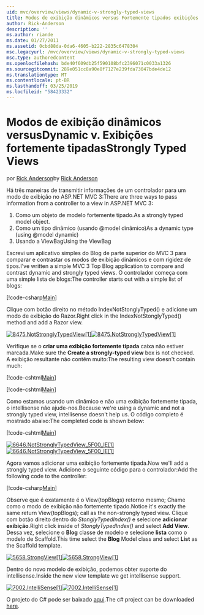 ```yaml
---
uid: mvc/overview/views/dynamic-v-strongly-typed-views
title: Modos de exibição dinâmicos versus Fortemente tipados exibições | Microsoft Docs
author: Rick-Anderson
description: ''
ms.author: riande
ms.date: 01/27/2011
ms.assetid: 0cbd88da-0da6-4605-b222-2835c6478304
msc.legacyurl: /mvc/overview/views/dynamic-v-strongly-typed-views
msc.type: authoredcontent
ms.openlocfilehash: bde40f609db25f590108bfc2396071c0033a1326
ms.sourcegitcommit: 289e051cc8a90e8f7127e239fda73047bde4de12
ms.translationtype: MT
ms.contentlocale: pt-BR
ms.lasthandoff: 03/25/2019
ms.locfileid: "58423332"
---
```

<a name="dynamic-v-strongly-typed-views"></a><span data-ttu-id="19aa4-103">Modos de exibição dinâmicos versus</span><span class="sxs-lookup"><span data-stu-id="19aa4-103">Dynamic v.</span></span> <span data-ttu-id="19aa4-104">Exibições fortemente tipadas</span><span class="sxs-lookup"><span data-stu-id="19aa4-104">Strongly Typed Views</span></span>
====================
<span data-ttu-id="19aa4-105">por [Rick Anderson]((https://twitter.com/RickAndMSFT))</span><span class="sxs-lookup"><span data-stu-id="19aa4-105">by [Rick Anderson]((https://twitter.com/RickAndMSFT))</span></span>

<span data-ttu-id="19aa4-106">Há três maneiras de transmitir informações de um controlador para um modo de exibição no ASP.NET MVC 3:</span><span class="sxs-lookup"><span data-stu-id="19aa4-106">There are three ways to pass information from a controller to a view in ASP.NET MVC 3:</span></span>

1. <span data-ttu-id="19aa4-107">Como um objeto de modelo fortemente tipado.</span><span class="sxs-lookup"><span data-stu-id="19aa4-107">As a strongly typed model object.</span></span>
2. <span data-ttu-id="19aa4-108">Como um tipo dinâmico (usando @model dinâmico)</span><span class="sxs-lookup"><span data-stu-id="19aa4-108">As a dynamic type (using @model dynamic)</span></span>
3. <span data-ttu-id="19aa4-109">Usando a ViewBag</span><span class="sxs-lookup"><span data-stu-id="19aa4-109">Using the ViewBag</span></span>

<span data-ttu-id="19aa4-110">Escrevi um aplicativo simples do Blog de parte superior do MVC 3 para comparar e contrastar os modos de exibição dinâmicos e com rigidez de tipos.</span><span class="sxs-lookup"><span data-stu-id="19aa4-110">I've written a simple MVC 3 Top Blog application to compare and contrast dynamic and strongly typed views.</span></span> <span data-ttu-id="19aa4-111">O controlador começa com uma simple lista de blogs:</span><span class="sxs-lookup"><span data-stu-id="19aa4-111">The controller starts out with a simple list of blogs:</span></span>

[!code-csharp[Main](dynamic-v-strongly-typed-views/samples/sample1.cs)]

<span data-ttu-id="19aa4-112">Clique com botão direito no método IndexNotStonglyTyped() e adicione um modo de exibição do Razor.</span><span class="sxs-lookup"><span data-stu-id="19aa4-112">Right click in the IndexNotStonglyTyped() method and add a Razor view.</span></span>

<span data-ttu-id="19aa4-113">[![8475.NotStronglyTypedView[1]](dynamic-v-strongly-typed-views/_static/image2.png)](dynamic-v-strongly-typed-views/_static/image1.png)</span><span class="sxs-lookup"><span data-stu-id="19aa4-113">[![8475.NotStronglyTypedView[1]](dynamic-v-strongly-typed-views/_static/image2.png)](dynamic-v-strongly-typed-views/_static/image1.png)</span></span>

<span data-ttu-id="19aa4-114">Verifique se o **criar uma exibição fortemente tipada** caixa não estiver marcada.</span><span class="sxs-lookup"><span data-stu-id="19aa4-114">Make sure the **Create a strongly-typed view** box is not checked.</span></span> <span data-ttu-id="19aa4-115">A exibição resultante não contêm muito:</span><span class="sxs-lookup"><span data-stu-id="19aa4-115">The resulting view doesn't contain much:</span></span>

[!code-cshtml[Main](dynamic-v-strongly-typed-views/samples/sample2.cshtml)]

[!code-cshtml[Main](dynamic-v-strongly-typed-views/samples/sample3.cshtml)]

<span data-ttu-id="19aa4-116">Como estamos usando um dinâmico e não uma exibição fortemente tipada, o intellisense não ajude-nos.</span><span class="sxs-lookup"><span data-stu-id="19aa4-116">Because we're using a dynamic and not a strongly typed view, intellisense doesn't help us.</span></span> <span data-ttu-id="19aa4-117">O código completo é mostrado abaixo:</span><span class="sxs-lookup"><span data-stu-id="19aa4-117">The completed code is shown below:</span></span>

[!code-cshtml[Main](dynamic-v-strongly-typed-views/samples/sample4.cshtml)]

<span data-ttu-id="19aa4-118">[![6646.NotStronglyTypedView_5F00_IE[1]](dynamic-v-strongly-typed-views/_static/image4.png)](dynamic-v-strongly-typed-views/_static/image3.png)</span><span class="sxs-lookup"><span data-stu-id="19aa4-118">[![6646.NotStronglyTypedView_5F00_IE[1]](dynamic-v-strongly-typed-views/_static/image4.png)](dynamic-v-strongly-typed-views/_static/image3.png)</span></span>

<span data-ttu-id="19aa4-119">Agora vamos adicionar uma exibição fortemente tipada.</span><span class="sxs-lookup"><span data-stu-id="19aa4-119">Now we'll add a strongly typed view.</span></span> <span data-ttu-id="19aa4-120">Adicione o seguinte código para o controlador:</span><span class="sxs-lookup"><span data-stu-id="19aa4-120">Add the following code to the controller:</span></span>

[!code-csharp[Main](dynamic-v-strongly-typed-views/samples/sample5.cs)]


<span data-ttu-id="19aa4-121">Observe que é exatamente é o View(topBlogs) retorno mesmo; Chame como o modo de exibição não fortemente tipado.</span><span class="sxs-lookup"><span data-stu-id="19aa4-121">Notice it's exactly the same return View(topBlogs); call as the non-strongly typed view.</span></span> <span data-ttu-id="19aa4-122">Clique com botão direito dentro do *StonglyTypedIndex()* e selecione **adicionar exibição**.</span><span class="sxs-lookup"><span data-stu-id="19aa4-122">Right click inside of *StonglyTypedIndex()* and select **Add View**.</span></span> <span data-ttu-id="19aa4-123">Dessa vez, selecione o **Blog** classe de modelo e selecione **lista** como o modelo de Scaffold.</span><span class="sxs-lookup"><span data-stu-id="19aa4-123">This time select the **Blog** Model class and select **List** as the Scaffold template.</span></span>

<span data-ttu-id="19aa4-124">[![5658.StrongView[1]](dynamic-v-strongly-typed-views/_static/image6.png)](dynamic-v-strongly-typed-views/_static/image5.png)</span><span class="sxs-lookup"><span data-stu-id="19aa4-124">[![5658.StrongView[1]](dynamic-v-strongly-typed-views/_static/image6.png)](dynamic-v-strongly-typed-views/_static/image5.png)</span></span>

<span data-ttu-id="19aa4-125">Dentro do novo modelo de exibição, podemos obter suporte do intellisense.</span><span class="sxs-lookup"><span data-stu-id="19aa4-125">Inside the new view template we get intellisense support.</span></span>

<span data-ttu-id="19aa4-126">[![7002.IntelliSense[1]](dynamic-v-strongly-typed-views/_static/image8.png)](dynamic-v-strongly-typed-views/_static/image7.png)</span><span class="sxs-lookup"><span data-stu-id="19aa4-126">[![7002.IntelliSense[1]](dynamic-v-strongly-typed-views/_static/image8.png)](dynamic-v-strongly-typed-views/_static/image7.png)</span></span>

<span data-ttu-id="19aa4-127">O projeto do C# pode ser baixado [aqui](https://blogs.msdn.com/cfs-file.ashx/__key/CommunityServer-Blogs-Components-WeblogFiles/00-00-01-11-73-SSMS/1817.Mvc3ViewDemo.zip).</span><span class="sxs-lookup"><span data-stu-id="19aa4-127">The c# project can be downloaded [here](https://blogs.msdn.com/cfs-file.ashx/__key/CommunityServer-Blogs-Components-WeblogFiles/00-00-01-11-73-SSMS/1817.Mvc3ViewDemo.zip).</span></span>
